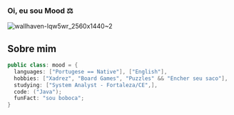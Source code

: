### Oi, eu sou Mood ⚖

![wallhaven-lqw5wr_2560x1440~2](https://user-images.githubusercontent.com/108163958/231914865-d82ba7b5-7687-4767-919b-73ecb6d3e326.png)


## Sobre mim

```java
public class: mood = {
  languages: ["Portugese == Native"], ["English"],
  hobbies: ["Xadrez", "Board Games", "Puzzles" && "Encher seu saco"],
  studying: ["System Analyst - Fortaleza/CE",],
  code: ("Java");
  funFact: "sou boboca";
}
